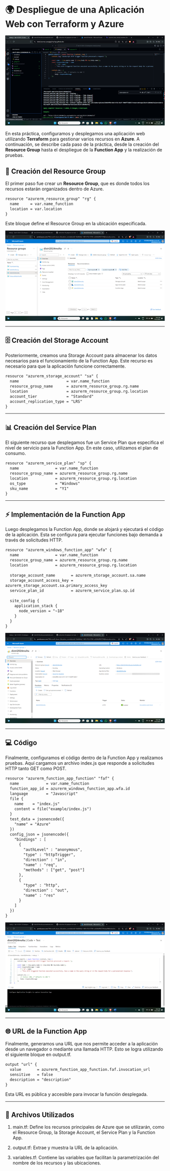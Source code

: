 # 🌍 Despliegue de una Aplicación Web con Terraform y Azure

![](img/applycomplete.png)

En esta práctica, configuramos y desplegamos una aplicación web utilizando **Terraform** para gestionar varios recursos en **Azure**. A continuación, se describe cada paso de la práctica, desde la creación del **Resource Group** hasta el despliegue de la **Function App** y la realización de pruebas.

## 📁 Creación del Resource Group

El primer paso fue crear un **Resource Group**, que es donde todos los recursos estarán organizados dentro de Azure.


```hcl
resource "azurerm_resource_group" "rg" {
  name     = var.name_function
  location = var.location
}
```
Este bloque define el Resource Group en la ubicación especificada.


![](img/Resourcegroups.png)

---
## 🗄️ Creación del Storage Account

Posteriormente, creamos una Storage Account para almacenar los datos necesarios para el funcionamiento de la Function App. Este recurso es necesario para que la aplicación funcione correctamente.

```hcl
resource "azurerm_storage_account" "sa" {
  name                     = var.name_function
  resource_group_name      = azurerm_resource_group.rg.name
  location                 = azurerm_resource_group.rg.location
  account_tier             = "Standard"
  account_replication_type = "LRS"
}
```



---

## 📊 Creación del Service Plan

El siguiente recurso que desplegamos fue un Service Plan que especifica el nivel de servicio para la Function App. En este caso, utilizamos el plan de consumo.

```hcl
resource "azurerm_service_plan" "sp" {
  name                = var.name_function
  resource_group_name = azurerm_resource_group.rg.name
  location            = azurerm_resource_group.rg.location
  os_type             = "Windows"
  sku_name            = "Y1"
}

```

---
## ⚡ Implementación de la Function App

Luego desplegamos la Function App, donde se alojará y ejecutará el código de la aplicación. Esta se configura para ejecutar funciones bajo demanda a través de solicitudes HTTP.

```hcl
resource "azurerm_windows_function_app" "wfa" {
  name                = var.name_function
  resource_group_name = azurerm_resource_group.rg.name
  location            = azurerm_resource_group.rg.location

  storage_account_name       = azurerm_storage_account.sa.name
  storage_account_access_key = azurerm_storage_account.sa.primary_access_key
  service_plan_id            = azurerm_service_plan.sp.id

  site_config {
    application_stack {
      node_version = "~18"
    }
  }
}
```

![](img/distri2024molta.png)

---
## 💻 Código

Finalmente, configuramos el código dentro de la Function App y realizamos pruebas. Aquí cargamos un archivo index.js que responde a solicitudes HTTP tanto GET como POST.

```hcl
resource "azurerm_function_app_function" "faf" {
  name            = var.name_function
  function_app_id = azurerm_windows_function_app.wfa.id
  language        = "Javascript"
  file {
    name    = "index.js"
    content = file("example/index.js")
  }
  test_data = jsonencode({
    "name" = "Azure"
  })
  config_json = jsonencode({
    "bindings" : [
      {
        "authLevel" : "anonymous",
        "type" : "httpTrigger",
        "direction" : "in",
        "name" : "req",
        "methods" : ["get", "post"]
      },
      {
        "type" : "http",
        "direction" : "out",
        "name" : "res"
      }
    ]
  })
}
```
![](img/distri2024moltacodetest.png)

---
## 🌐 URL de la Function App

Finalmente, generamos una URL que nos permite acceder a la aplicación desde un navegador o mediante una llamada HTTP. Esto se logra utilizando el siguiente bloque en output.tf.

```hcl
output "url" {
  value       = azurerm_function_app_function.faf.invocation_url
  sensitive   = false
  description = "description"
}
```
Esta URL es pública y accesible para invocar la función desplegada.


---

## 📂 Archivos Utilizados

1. main.tf: Define los recursos principales de Azure que se utilizarán, como el Resource Group, la Storage Account, el Service Plan y la Function App.
   
2. output.tf: Extrae y muestra la URL de la aplicación.
   
3. variables.tf: Contiene las variables que facilitan la parametrización del nombre de los recursos y las ubicaciones.
